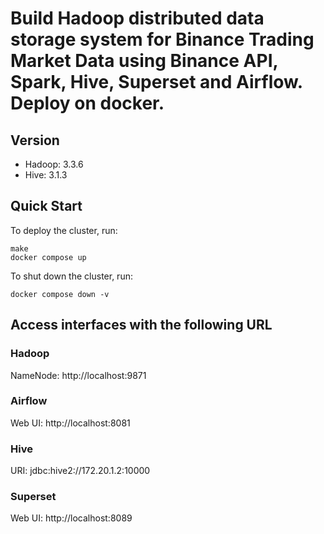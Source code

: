 # Build Hadoop distributed data storage system for Binance Trading Market Data using Binance API, Spark, Hive, Superset and Airflow. Deploy on docker. 
## Version
 - Hadoop: 3.3.6
 - Hive: 3.1.3

## Quick Start

To deploy the cluster, run:
```
make
docker compose up
```
To shut down the cluster, run:
```
docker compose down -v
```

## Access interfaces with the following URL

### Hadoop
NameNode: http://localhost:9871

### Airflow
Web UI: http://localhost:8081

### Hive 
URI: jdbc:hive2://172.20.1.2:10000

### Superset
Web UI: http://localhost:8089
